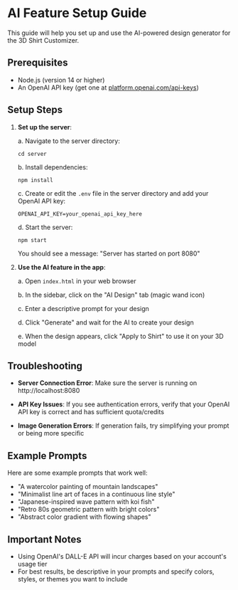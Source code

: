 # AI Feature Setup Guide

This guide will help you set up and use the AI-powered design generator for the 3D Shirt Customizer.

## Prerequisites

- Node.js (version 14 or higher)
- An OpenAI API key (get one at [platform.openai.com/api-keys](https://platform.openai.com/api-keys))

## Setup Steps

1. **Set up the server**:

   a. Navigate to the server directory:

   ```
   cd server
   ```

   b. Install dependencies:

   ```
   npm install
   ```

   c. Create or edit the `.env` file in the server directory and add your OpenAI API key:

   ```
   OPENAI_API_KEY=your_openai_api_key_here
   ```

   d. Start the server:

   ```
   npm start
   ```

   You should see a message: "Server has started on port 8080"

2. **Use the AI feature in the app**:

   a. Open `index.html` in your web browser

   b. In the sidebar, click on the "AI Design" tab (magic wand icon)

   c. Enter a descriptive prompt for your design

   d. Click "Generate" and wait for the AI to create your design

   e. When the design appears, click "Apply to Shirt" to use it on your 3D model

## Troubleshooting

- **Server Connection Error**: Make sure the server is running on http://localhost:8080
- **API Key Issues**: If you see authentication errors, verify that your OpenAI API key is correct and has sufficient quota/credits

- **Image Generation Errors**: If generation fails, try simplifying your prompt or being more specific

## Example Prompts

Here are some example prompts that work well:

- "A watercolor painting of mountain landscapes"
- "Minimalist line art of faces in a continuous line style"
- "Japanese-inspired wave pattern with koi fish"
- "Retro 80s geometric pattern with bright colors"
- "Abstract color gradient with flowing shapes"

## Important Notes

- Using OpenAI's DALL-E API will incur charges based on your account's usage tier
- For best results, be descriptive in your prompts and specify colors, styles, or themes you want to include
